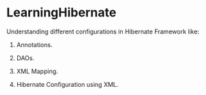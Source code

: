 # LearningHibernate

Understanding different configurations in Hibernate Framework like:

1. Annotations.

2. DAOs.

3. XML Mapping.

4. Hibernate Configuration using XML.



